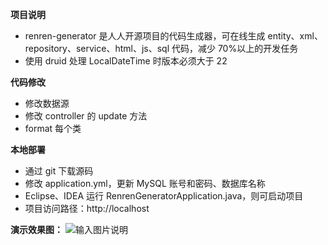 **项目说明**

- renren-generator 是人人开源项目的代码生成器，可在线生成 entity、xml、repository、service、html、js、sql 代码，减少 70%以上的开发任务
  <br>
- 使用 druid 处理 LocalDateTime 时版本必须大于 22


**代码修改**

- 修改数据源
- 修改 controller 的 update 方法
- format 每个类

**本地部署**

- 通过 git 下载源码
- 修改 application.yml，更新 MySQL 账号和密码、数据库名称
- Eclipse、IDEA 运行 RenrenGeneratorApplication.java，则可启动项目
- 项目访问路径：http://localhost

**演示效果图：**
![输入图片说明](https://images.gitee.com/uploads/images/2018/0731/150920_761d8835_63154.jpeg 'aa.jpg')
